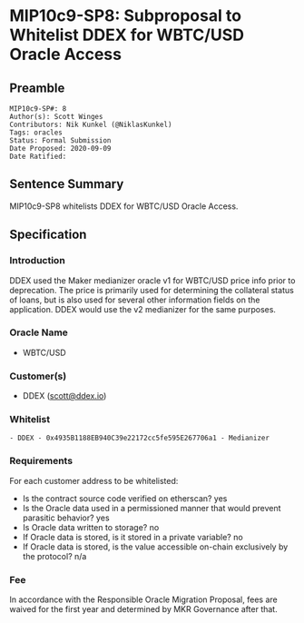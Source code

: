 # MIP10c9-SP8: Subproposal to Whitelist DDEX for WBTC/USD Oracle Access

## Preamble
```
MIP10c9-SP#: 8
Author(s): Scott Winges
Contributors: Nik Kunkel (@NiklasKunkel)
Tags: oracles
Status: Formal Submission
Date Proposed: 2020-09-09
Date Ratified:
```

## Sentence Summary
MIP10c9-SP8 whitelists DDEX for WBTC/USD Oracle Access.

## Specification

### Introduction

DDEX used the Maker medianizer oracle v1 for WBTC/USD price info prior to deprecation. The price is primarily used for determining the collateral status of loans, but is also used for several other information fields on the application. DDEX would use the v2 medianizer for the same purposes.

### Oracle Name

* WBTC/USD

### Customer(s)

* DDEX ([scott@ddex.io](mailto:scott@ddex.io))

### Whitelist

```
- DDEX - 0x4935B1188EB940C39e22172cc5fe595E267706a1 - Medianizer
```

### Requirements

For each customer address to be whitelisted:

* Is the contract source code verified on etherscan? yes
* Is the Oracle data used in a permissioned manner that would prevent parasitic behavior? yes
* Is Oracle data written to storage? no
* If Oracle data is stored, is it stored in a private variable? no
* If Oracle data is stored, is the value accessible on-chain exclusively by the protocol? n/a

### Fee

In accordance with the Responsible Oracle Migration Proposal, fees are waived for the first year and determined by MKR Governance after that.
